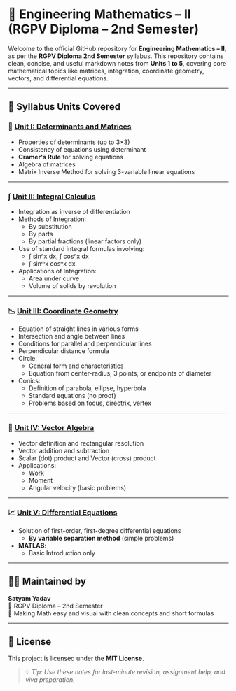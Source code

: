 # 📐 Engineering Mathematics – II (RGPV Diploma – 2nd Semester)

Welcome to the official GitHub repository for **Engineering Mathematics – II**, as per the **RGPV Diploma 2nd Semester** syllabus. This repository contains clean, concise, and useful markdown notes from **Units 1 to 5**, covering core mathematical topics like matrices, integration, coordinate geometry, vectors, and differential equations.

---

## 📘 Syllabus Units Covered

### 🔢 [Unit I: Determinants and Matrices](./Unit1.md)
- Properties of determinants (up to 3×3)
- Consistency of equations using determinant
- **Cramer's Rule** for solving equations
- Algebra of matrices  
- Matrix Inverse Method for solving 3-variable linear equations

---

### ∫ [Unit II: Integral Calculus](./Unit2.md)
- Integration as inverse of differentiation  
- Methods of Integration:
  - By substitution  
  - By parts  
  - By partial fractions (linear factors only)  
- Use of standard integral formulas involving:
  - ∫ sinⁿx dx, ∫ cosⁿx dx  
  - ∫ sinᵐx cosⁿx dx  
- Applications of Integration:
  - Area under curve  
  - Volume of solids by revolution

---

### 📉 [Unit III: Coordinate Geometry](./Unit3.md)
- Equation of straight lines in various forms  
- Intersection and angle between lines  
- Conditions for parallel and perpendicular lines  
- Perpendicular distance formula  
- Circle:
  - General form and characteristics  
  - Equation from center-radius, 3 points, or endpoints of diameter  
- Conics:
  - Definition of parabola, ellipse, hyperbola  
  - Standard equations (no proof)  
  - Problems based on focus, directrix, vertex

---

### 🧭 [Unit IV: Vector Algebra](./Unit4.md)
- Vector definition and rectangular resolution  
- Vector addition and subtraction  
- Scalar (dot) product and Vector (cross) product  
- Applications:
  - Work  
  - Moment  
  - Angular velocity (basic problems)

---

### 📈 [Unit V: Differential Equations](./Unit5.md)
- Solution of first-order, first-degree differential equations  
  - **By variable separation method** (simple problems)  
- **MATLAB**:
  - Basic Introduction only

---

## 👨‍🎓 Maintained by

**Satyam Yadav**  
📘 RGPV Diploma – 2nd Semester  
🧮 Making Math easy and visual with clean concepts and short formulas

---

## 📎 License

This project is licensed under the **MIT License**.

> 💡 *Tip: Use these notes for last-minute revision, assignment help, and viva preparation.*
